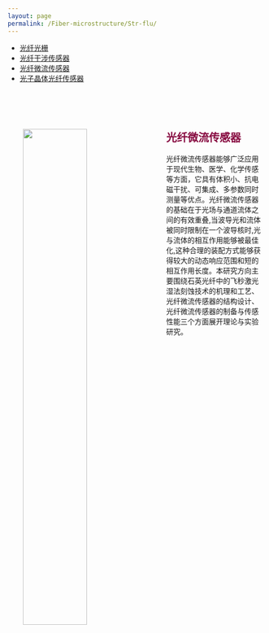 ```yaml
---
layout: page
permalink: /Fiber-microstructure/Str-flu/
---
```


<div class="navbar center fifth">
<ul>
    <li><a href="{{ "/Fiber-microstructure" | prepend: site.baseurl }}">光纤光栅</a></li>
    <li><a href="{{ "/Str-inf" | prepend: "/Fiber-microstructure" | prepend: site.baseurl }}">光纤干涉传感器</a></li>
    <li class="active"><a href="{{ "/Str-flu" | prepend: "/Fiber-microstructure" | prepend: site.baseurl }}">光纤微流传感器</a></li>
    <li><a href="{{ "/Str-PCF" | prepend: "/Fiber-microstructure" | prepend: site.baseurl }}">光子晶体光纤传感器</a></li>
</ul>
</div>
<br>

<div class="wrap clearfix">
    <img src="{{ site.baseurl }}/images/str-flu.jpg" style="float: left; width: 50%; margin: 15px; padding: 15px;" >
    <h2 style="color: #870A40;padding-top: 1.9rem;">光纤微流传感器</h2> 
    <ul>
    光纤微流传感器能够广泛应用于现代生物、医学、化学传感等方面，它具有体积小、抗电磁干扰、可集成、多参数同时测量等优点。光纤微流传感器的基础在于光场与通道流体之间的有效重叠,当波导光和流体被同时限制在一个波导核时,光与流体的相互作用能够被最佳化,这种合理的装配方式能够获得较大的动态响应范围和短的相互作用长度。本研究方向主要围绕石英光纤中的飞秒激光湿法刻蚀技术的机理和工艺、光纤微流传感器的结构设计、光纤微流传感器的制备与传感性能三个方面展开理论与实验研究。
    </ul>
</div>